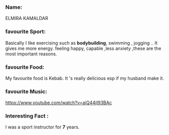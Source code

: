 ### Name:

ELMIRA KAMALDAR

### favourite Sport:

Basically I like exercising such as **bodybuilding**, swimming , jogging ..
It gives me more energy. feeling happy, capable ,less anxiety ,these are the most important reasons.

### favourite Food:

My favourite food is Kebab. It 's really delicious esp if my husband make it.

### favourite Music:

https://www.youtube.com/watch?v=aiQ44jI93BAc

### Interesting Fact :

I was a sport instructor for **7** years.
